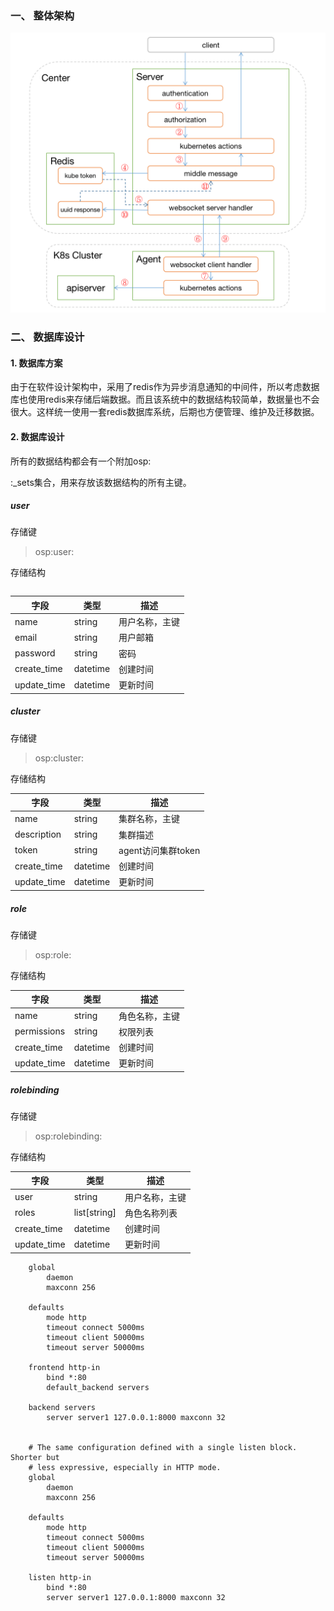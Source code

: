 ### 一、 整体架构

<img src="./architecture.png" alt="architecture" style="zoom:50%;" />

### 二、 数据库设计

#### 1. 数据库方案

由于在软件设计架构中，采用了redis作为异步消息通知的中间件，所以考虑数据库也使用redis来存储后端数据。而且该系统中的数据结构较简单，数据量也不会很大。这样统一使用一套redis数据库系统，后期也方便管理、维护及迁移数据。

#### 2. 数据库设计

所有的数据结构都会有一个附加osp:<table>:_sets集合，用来存放该数据结构的所有主键。

##### user

存储键

> osp:user:<name>

存储结构

| 字段        | 类型     | 描述           |
| ----------- | -------- | -------------- |
| name        | string   | 用户名称，主键 |
| email       | string   | 用户邮箱       |
| password    | string   | 密码           |
| create_time | datetime | 创建时间       |
| update_time | datetime | 更新时间       |

##### cluster

存储键

> osp:cluster:<name>

存储结构

| 字段        | 类型     | 描述               |
| ----------- | -------- | ------------------ |
| name        | string   | 集群名称，主键     |
| description | string   | 集群描述           |
| token       | string   | agent访问集群token |
| create_time | datetime | 创建时间           |
| update_time | datetime | 更新时间           |

##### role

存储键

> osp:role:<name>

存储结构

| 字段        | 类型     | 描述           |
| ----------- | -------- | -------------- |
| name        | string   | 角色名称，主键 |
| permissions | string   | 权限列表       |
| create_time | datetime | 创建时间       |
| update_time | datetime | 更新时间       |

##### rolebinding

存储键

> osp:rolebinding:<username>

存储结构

| 字段        | 类型         | 描述           |
| ----------- | ------------ | -------------- |
| user        | string       | 用户名称，主键 |
| roles       | list[string] | 角色名称列表   |
| create_time | datetime     | 创建时间       |
| update_time | datetime     | 更新时间       |



```
    global
        daemon
        maxconn 256

    defaults
        mode http
        timeout connect 5000ms
        timeout client 50000ms
        timeout server 50000ms

    frontend http-in
        bind *:80
        default_backend servers

    backend servers
        server server1 127.0.0.1:8000 maxconn 32


    # The same configuration defined with a single listen block. Shorter but
    # less expressive, especially in HTTP mode.
    global
        daemon
        maxconn 256

    defaults
        mode http
        timeout connect 5000ms
        timeout client 50000ms
        timeout server 50000ms

    listen http-in
        bind *:80
        server server1 127.0.0.1:8000 maxconn 32
```

